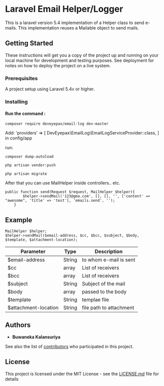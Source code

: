 # Laravel Email Helper/Logger

This is a laravel version 5.4 implementation of a Helper class to send e-mails. This implementation reuses a Mailable object to send mails.


## Getting Started

These instructions will get you a copy of the project up and running on your local machine for development and testing purposes. See deployment for notes on how to deploy the project on a live system.

### Prerequisites

A project setup using Laravel 5.4v or higher. 

### Installing

#### Run the command : 
```
composer require deveyepax/email-log dev-master
```

Add: 
 'providers' => [
    DevEyepax\EmailLog\EmailLogServiceProvider::class,
  ]
  in config/app
  
run:
```
composer dump-autoload
```
```
php artisan vendor:push
```
```
php artisan migrate
```

After that you can use MailHelper inside controllers.. etc.

```
public function send(Request $request, MailHelper $helper){
        $helper->sendMail('123@gma.com', [], [], '', ['content' => "awesome", 'title' => 'test'], 'emails.send', '');
    }
```

## Example

```
MailHelper $helper;
$helper->sendMail($email-address, $cc, $bcc, $subject, $body, $template, $attachment-location);
```

| Parameter | Type | Description |
|---|---|---|
|$email-address| String| to whom e-mail is sent |
|$cc | array | List of receivers |
|$bcc | array  | List of receivers |
|$subject| String | Subject of the mail |
|$body | array | passed to the body |
|$template| String| templae file |
|$attachment-location | String | file path to attachment | 

## Authors

* **Buwaneka Kalansuriya** 

See also the list of [contributors](https://github.com/your/project/contributors) who participated in this project.

## License

This project is licensed under the MIT License - see the [LICENSE.md](LICENSE.md) file for details
